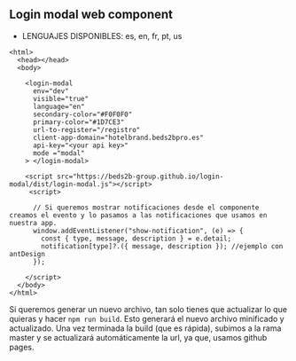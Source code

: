 ## Login modal web component

- LENGUAJES DISPONIBLES:  es, en, fr, pt, us

~~~
<html>
  <head></head>
  <body>

    <login-modal 
      env="dev"
      visible="true" 
      language="en" 
      secondary-color="#F0F0F0" 
      primary-color="#1D7CE3"   
      url-to-register="/registro"
      client-app-domain="hotelbrand.beds2bpro.es"
      api-key="<your api key>"
      mode ="modal"
    > </login-modal>

    <script src="https://beds2b-group.github.io/login-modal/dist/login-modal.js"></script>
     <script>

      // Si queremos mostrar notificaciones desde el componente creamos el evento y lo pasamos a las notificaciones que usamos en nuestra app.
      window.addEventListener("show-notification", (e) => {
        const { type, message, description } = e.detail;
        notification[type]?.({ message, description }); //ejemplo con antDesign
      });
      
    </script>
  </body>
</html>
~~~

Si queremos generar un nuevo archivo, tan solo tienes que actualizar lo que quieras y hacer ```npm run build```. Esto generará el nuevo archivo minificado y actualizado. Una vez terminada la build (que es rápida), subimos a la rama master y se actualizará automáticamente la url, ya que, usamos github pages.
